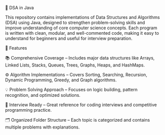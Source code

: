 🧠 DSA in Java

This repository contains implementations of Data Structures and Algorithms (DSA) using Java, designed to strengthen problem-solving skills and improve understanding of core computer science concepts.
Each program is written with clean, modular, and well-commented code, making it easy to understand for beginners and useful for interview preparation.

🚀 Features

📚 Comprehensive Coverage – Includes major data structures like Arrays, Linked Lists, Stacks, Queues, Trees, Graphs, Heaps, and HashMaps.

⚙️ Algorithm Implementations – Covers Sorting, Searching, Recursion, Dynamic Programming, Greedy, and Graph algorithms.

💡 Problem Solving Approach – Focuses on logic building, pattern recognition, and optimized solutions.

🧩 Interview Ready – Great reference for coding interviews and competitive programming practice.

🗂️ Organized Folder Structure – Each topic is categorized and contains multiple problems with explanations.
 
